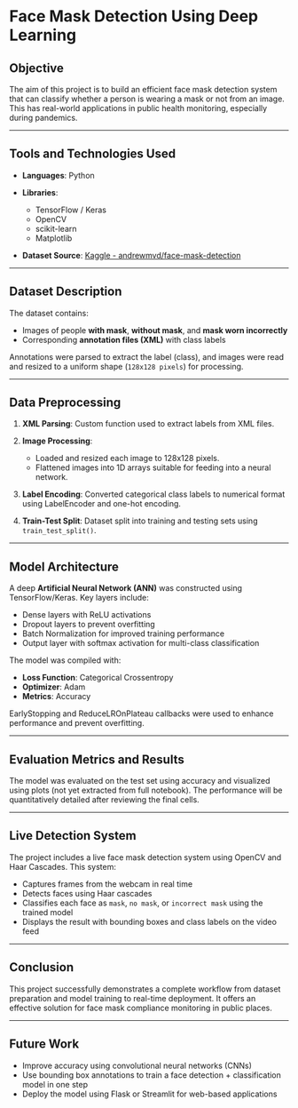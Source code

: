 # **Face Mask Detection Using Deep Learning**

## **Objective**

The aim of this project is to build an efficient face mask detection system that can classify whether a person is wearing a mask or not from an image. This has real-world applications in public health monitoring, especially during pandemics.

---

## **Tools and Technologies Used**

* **Languages**: Python
* **Libraries**:

  * TensorFlow / Keras
  * OpenCV
  * scikit-learn
  * Matplotlib
* **Dataset Source**: [Kaggle - andrewmvd/face-mask-detection](https://www.kaggle.com/datasets/andrewmvd/face-mask-detection)

---

## **Dataset Description**

The dataset contains:

* Images of people **with mask**, **without mask**, and **mask worn incorrectly**
* Corresponding **annotation files (XML)** with class labels

Annotations were parsed to extract the label (class), and images were read and resized to a uniform shape (`128x128 pixels`) for processing.

---

## **Data Preprocessing**

1. **XML Parsing**: Custom function used to extract labels from XML files.
2. **Image Processing**:

   * Loaded and resized each image to 128x128 pixels.
   * Flattened images into 1D arrays suitable for feeding into a neural network.
3. **Label Encoding**: Converted categorical class labels to numerical format using LabelEncoder and one-hot encoding.
4. **Train-Test Split**: Dataset split into training and testing sets using `train_test_split()`.

---

## **Model Architecture**

A deep **Artificial Neural Network (ANN)** was constructed using TensorFlow/Keras. Key layers include:

* Dense layers with ReLU activations
* Dropout layers to prevent overfitting
* Batch Normalization for improved training performance
* Output layer with softmax activation for multi-class classification

The model was compiled with:

* **Loss Function**: Categorical Crossentropy
* **Optimizer**: Adam
* **Metrics**: Accuracy

EarlyStopping and ReduceLROnPlateau callbacks were used to enhance performance and prevent overfitting.

---

## **Evaluation Metrics and Results**

The model was evaluated on the test set using accuracy and visualized using plots (not yet extracted from full notebook). The performance will be quantitatively detailed after reviewing the final cells.

---

## **Live Detection System**

The project includes a live face mask detection system using OpenCV and Haar Cascades. This system:

* Captures frames from the webcam in real time
* Detects faces using Haar cascades
* Classifies each face as `mask`, `no mask`, or `incorrect mask` using the trained model
* Displays the result with bounding boxes and class labels on the video feed

---

## **Conclusion**

This project successfully demonstrates a complete workflow from dataset preparation and model training to real-time deployment. It offers an effective solution for face mask compliance monitoring in public places.

---

## **Future Work**

* Improve accuracy using convolutional neural networks (CNNs)
* Use bounding box annotations to train a face detection + classification model in one step
* Deploy the model using Flask or Streamlit for web-based applications


